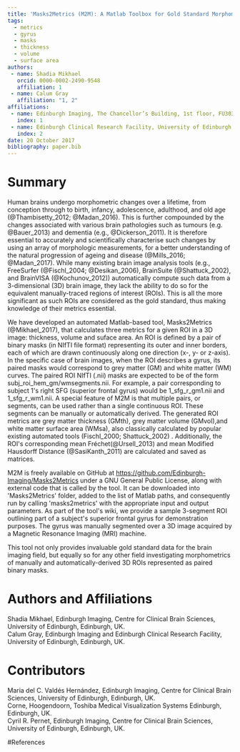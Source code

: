 ```yaml
---
title: 'Masks2Metrics (M2M): A Matlab Toolbox for Gold Standard Morphometrics'
tags:
  - metrics
  - gyrus
  - masks
  - thickness
  - volume
  - surface area
authors:
 - name: Shadia Mikhael
   orcid: 0000-0002-2490-9548
   affiliation: 1
 - name: Calum Gray
   affiliation: "1, 2"
affiliations:
 - name: Edinburgh Imaging, The Chancellor’s Building, 1st floor, FU303e, 49 Little France Crescent, Edinburgh, Scotland, UK, EH16 4SB.
   index: 1
 - name: Edinburgh Clinical Research Facility, University of Edinburgh, Edinburgh, UK.
   index: 2
date: 20 October 2017
bibliography: paper.bib
---
```



# Summary

Human brains undergo morphometric changes over a lifetime, from conception through to birth, infancy, adolescence, adulthood, and old age (@Thambisetty_2012; @Madan_2016). This is further compounded by the changes associated with various brain pathologies such as tumours (e.g. @Bauer_2013) and dementia (e.g., @Dickerson_2011). It is therefore essential to accurately and scientifically characterise such changes by using an array of morphologic measurements, for a better understanding of the natural progression of ageing and disease (@Mills_2016; @Madan_2017). While many existing brain image analysis tools (e.g., FreeSurfer (@Fischl_2004; @Desikan_2006), BrainSuite (@Shattuck_2002), and BrainVISA (@Kochunov_2012)) automatically compute such data from a 3-dimensional (3D) brain image, they lack the ability to do so for the equivalent manually-traced regions of interest (ROIs). This is all the more significant as such ROIs are considered as the gold standard, thus making knowledge of their metrics essential.


We have developed an automated Matlab-based tool, Masks2Metrics (@Mikhael_2017), that calculates three metrics for a given ROI in a 3D image: thickness, volume and suface area. An ROI is defined by a pair of binary masks (in NIfTI file format) representing its outer and inner borders, each of which are drawn continuously along one direction (x-, y- or z-axis). In the specific case of brain images, when the ROI describes a gyrus, its paired masks would correspond to grey matter (GM) and white matter (WM) curves. The paired ROI NIfTI (.nii) masks are expected to be of the form subj_roi_hem_gm/wmsegments.nii. For example, a pair corresponding to subject 1's right SFG (superior frontal gyrus) would be 1_sfg_r_gm1.nii and 1_sfg_r_wm1.nii. A special feature of M2M is that multiple pairs, or segments, can be used rather than a single continuous ROI. These segments can be manually or automatically derived. The generated ROI metrics are grey matter thickness (GMth), grey matter volume (GMvol),and white matter surface area (WMsa), also classically calculated by popular existing automated tools (Fischl_2000; Shattuck_2002) . Additionally, the ROI's corresponding mean Fréchet(@Ursell_2013) and mean Modified Hausdorff Distance (@SasiKanth_2011) are calculated and saved as matrices.


M2M is freely available on GitHub at https://github.com/Edinburgh-Imaging/Masks2Metrics under a GNU General Public License, along with external code that is called by the tool. It can be downloaded into 'Masks2Metrics' folder, added to the list of Matlab paths, and consequently run by calling 'masks2metrics' with the appropriate input and output parameters. As part of the tool's wiki, we provide a sample 3-segment ROI outlining part of a subject's superior frontal gyrus for demonstration purposes. The gyrus was manually segmented over a 3D image acquired by a Magnetic Resonance Imaging (MRI) machine. 

This tool not only provides invaluable gold standard data for the brain imaging field, but equally so for any other field investigating morphometrics of manually and automatically-derived 3D ROIs represented as paired binary masks.



# Authors and Affiliations
Shadia Mikhael, Edinburgh Imaging, Centre for Clinical Brain Sciences, University of Edinburgh, Edinburgh, UK.  
Calum Gray, Edinburgh Imaging and Edinburgh Clinical Research Facility, University of Edinburgh, Edinburgh, UK.  


# Contributors
Maria del C. Valdés Hernández, Edinburgh Imaging, Centre for Clinical Brain Sciences, University of Edinburgh, Edinburgh, UK.  
Corne, Hoogendoorn, Toshiba Medical Visualization Systems Edinburgh, Edinburgh, UK.  
Cyril R. Pernet, Edinburgh Imaging, Centre for Clinical Brain Sciences, University of Edinburgh, Edinburgh, UK.  

#References
